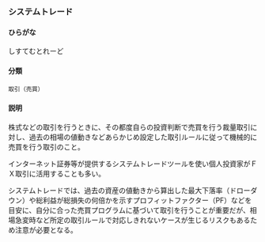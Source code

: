 <div style="display:none;">

## [あ行](securities-terms?id=あ行)
## [か行](securities-terms?id=か行)
## [さ行](securities-terms?id=さ行)

</div>

### システムトレード

#### ひらがな

しすてむとれーど

#### 分類

`取引（売買）`

#### 説明

株式などの取引を行うときに、その都度自らの投資判断で売買を行う裁量取引に対し、過去の相場の値動きなどあらかじめ設定した取引ルールに従って機械的に売買を行う取引のこと。
 
インターネット証券等が提供するシステムトレードツールを使い個人投資家がＦＸ取引に活用することも多い。
 
システムトレードでは、過去の資産の値動きから算出した最大下落率（ドローダウン）や総利益が総損失の何倍かを示すプロフィットファクター（PF）などを目安に、自分に合った売買プログラムに基づいて取引を行うことが重要だが、相場急変時など所定の取引ルールで対応しきれないケースが生じるリスクもあるため注意が必要となる。

<div style="display:none;">

## [た行](securities-terms?id=た行)
## [な行](securities-terms?id=な行)
## [は行](securities-terms?id=は行)
## [ま行](securities-terms?id=ま行)
## [や行](securities-terms?id=や行)
## [ら行](securities-terms?id=ら行)
## [わ行](securities-terms?id=わ行)
## [英数字・記号](securities-terms?id=英数字・記号)

</div>


